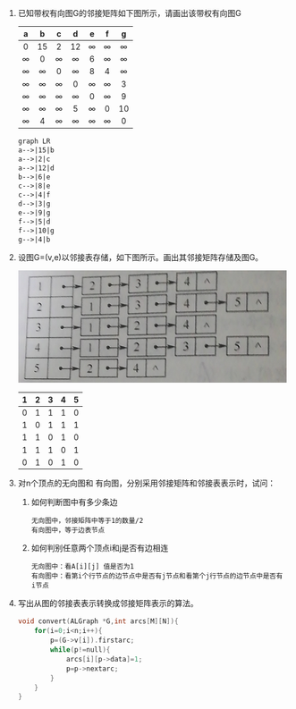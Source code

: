 1. 已知带权有向图G的邻接矩阵如下图所示，请画出该带权有向图G

   |  a   |  b   |  c   |  d   |  e   |  f   |  g   |
   | :--: | :--: | :--: | :--: | :--: | :--: | :--: |
   |  0   |  15  |  2   |  12  |  ∞   |  ∞   |  ∞   |
   |  ∞   |  0   |  ∞   |  ∞   |  6   |  ∞   |  ∞   |
   |  ∞   |  ∞   |  0   |  ∞   |  8   |  4   |  ∞   |
   |  ∞   |  ∞   |  ∞   |  0   |  ∞   |  ∞   |  3   |
   |  ∞   |  ∞   |  ∞   |  ∞   |  0   |  ∞   |  9   |
   |  ∞   |  ∞   |  ∞   |  5   |  ∞   |  0   |  10  |
   |  ∞   |  4   |  ∞   |  ∞   |  ∞   |  ∞   |  0   |

   ```mermaid
   graph LR
   a-->|15|b
   a-->|2|c
   a-->|12|d
   b-->|6|e
   c-->|8|e
   c-->|4|f
   d-->|3|g
   e-->|9|g
   f-->|5|d
   f-->|10|g
   g-->|4|b
   ```

   

2. 设图G=(v,e)以邻接表存储，如下图所示。画出其邻接矩阵存储及图G。

   ![1571134096792](images/2.图的存储及基本操作/1571134096792.png)

   |  1   |  2   |  3   |  4   |  5   |
   | :--: | :--: | :--: | :--: | :--: |
   |  0   |  1   |  1   |  1   |  0   |
   |  1   |  0   |  1   |  1   |  1   |
   |  1   |  1   |  0   |  1   |  0   |
   |  1   |  1   |  1   |  0   |  1   |
   |  0   |  1   |  0   |  1   |  0   |

   

3. 对n个顶点的无向图和 有向图，分别采用邻接矩阵和邻接表表示时，试问：

   1. 如何判断图中有多少条边

      ```
      无向图中，邻接矩阵中等于1的数量/2
      有向图中，等于边表节点
      ```

      

   2. 如何判别任意两个顶点i和j是否有边相连

      ```
      无向图中：看A[i][j] 值是否为1
      有向图中：看第i个行节点的边节点中是否有j节点和看第个j行节点的边节点中是否有i节点
      ```

4. 写出从图的邻接表表示转换成邻接矩阵表示的算法。

   ```c
   void convert(ALGraph *G,int arcs[M][N]){
       for(i=0;i<n;i++){
           p=(G->v[i]).firstarc;
           while(p!=null){
               arcs[i][p->data]=1;
               p=p->nextarc;
           }
       }
   }
   ```

   

